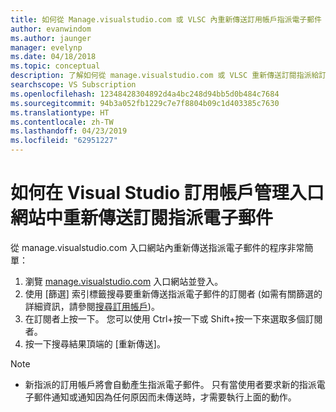 ```yaml
---
title: 如何從 Manage.visualstudio.com 或 VLSC 內重新傳送訂用帳戶指派電子郵件 | Microsoft Docs
author: evanwindom
ms.author: jaunger
manager: evelynp
ms.date: 04/18/2018
ms.topic: conceptual
description: 了解如何從 manage.visualstudio.com 或 VLSC 重新傳送訂閱指派給訂閱者
searchscope: VS Subscription
ms.openlocfilehash: 12348428304892d4a4bc248d94bb5d0b484c7684
ms.sourcegitcommit: 94b3a052fb1229c7e7f8804b09c1d403385c7630
ms.translationtype: HT
ms.contentlocale: zh-TW
ms.lasthandoff: 04/23/2019
ms.locfileid: "62951227"
---
```

# <a name="how-to-resend-subscription-assignment-emails-in-the-visual-studio-subscription-management-portal"></a>如何在 Visual Studio 訂用帳戶管理入口網站中重新傳送訂閱指派電子郵件

從 manage.visualstudio.com 入口網站內重新傳送指派電子郵件的程序非常簡單：

1. 瀏覽 [manage.visualstudio.com](https://manage.visualstudio.com) 入口網站並登入。
2. 使用 [篩選] 索引標籤搜尋要重新傳送指派電子郵件的訂閱者 (如需有關篩選的詳細資訊，請參閱[搜尋訂用帳戶](search-license.md))。
3. 在訂閱者上按一下。  您可以使用 Ctrl+按一下或 Shift+按一下來選取多個訂閱者。
4. 按一下搜尋結果頂端的 [重新傳送]。

> [!NOTE]
> - 新指派的訂用帳戶將會自動產生指派電子郵件。 只有當使用者要求新的指派電子郵件通知或通知因為任何原因而未傳送時，才需要執行上面的動作。
